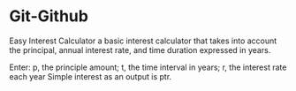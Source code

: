 # Git-Github
Easy Interest Calculator a basic interest calculator that takes into account the principal, annual interest rate, and time duration expressed in years.

Enter: p, the principle amount; t, the time interval in years; r, the interest rate each year Simple interest as an output is ptr.
